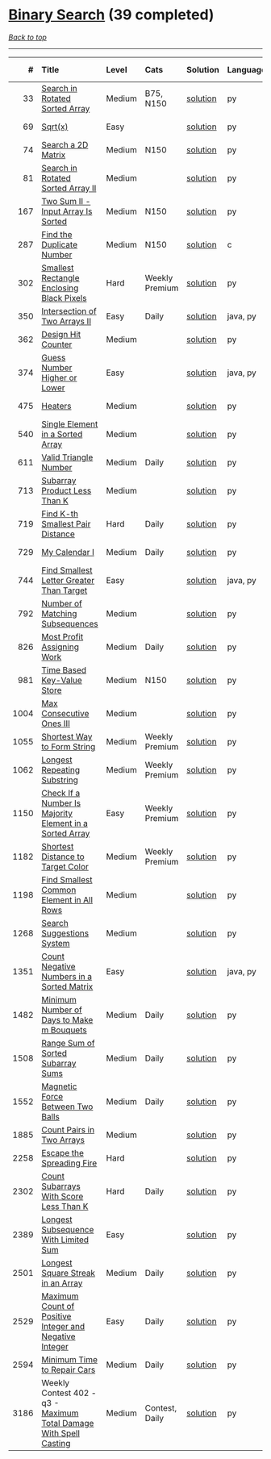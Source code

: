 # [Binary Search](<https://leetcode.com/tag/Binary-Search/>) (39 completed)

*[Back to top](<../../README.md>)*

------

|    # | Title                                                                                                                                              | Level   | Cats           | Solution                                                                           | Languages   | Date Complete   |
|-----:|:---------------------------------------------------------------------------------------------------------------------------------------------------|:--------|:---------------|:-----------------------------------------------------------------------------------|:------------|:----------------|
|   33 | [Search in Rotated Sorted Array](<https://leetcode.com/problems/search-in-rotated-sorted-array>)                                                   | Medium  | B75, N150      | [solution](<../_33. Search in Rotated Sorted Array.md>)                            | py          | Dec 17, 2024    |
|   69 | [Sqrt(x)](<https://leetcode.com/problems/sqrtx>)                                                                                                   | Easy    |                | [solution](<../_69. Sqrt(x).md>)                                                   | py          | Jun 07, 2024    |
|   74 | [Search a 2D Matrix](<https://leetcode.com/problems/search-a-2d-matrix>)                                                                           | Medium  | N150           | [solution](<../_74. Search a 2D Matrix.md>)                                        | py          | Jun 15, 2024    |
|   81 | [Search in Rotated Sorted Array II](<https://leetcode.com/problems/search-in-rotated-sorted-array-ii>)                                             | Medium  |                | [solution](<../_81. Search in Rotated Sorted Array II.md>)                         | py          | Dec 17, 2024    |
|  167 | [Two Sum II - Input Array Is Sorted](<https://leetcode.com/problems/two-sum-ii-input-array-is-sorted>)                                             | Medium  | N150           | [solution](<../_167. Two Sum II - Input Array Is Sorted.md>)                       | py          | Jun 14, 2024    |
|  287 | [Find the Duplicate Number](<https://leetcode.com/problems/find-the-duplicate-number>)                                                             | Medium  | N150           | [solution](<../_287. Find the Duplicate Number.md>)                                | c           | Jun 26, 2024    |
|  302 | [Smallest Rectangle Enclosing Black Pixels](<https://leetcode.com/problems/smallest-rectangle-enclosing-black-pixels>)                             | Hard    | Weekly Premium | [solution](<../_302. Smallest Rectangle Enclosing Black Pixels.md>)                | py          | Apr 23, 2025    |
|  350 | [Intersection of Two Arrays II](<https://leetcode.com/problems/intersection-of-two-arrays-ii>)                                                     | Easy    | Daily          | [solution](<../_350. Intersection of Two Arrays II.md>)                            | java, py    | Jul 02, 2024    |
|  362 | [Design Hit Counter](<https://leetcode.com/problems/design-hit-counter>)                                                                           | Medium  |                | [solution](<../_362. Design Hit Counter.md>)                                       | py          | Oct 24, 2024    |
|  374 | [Guess Number Higher or Lower](<https://leetcode.com/problems/guess-number-higher-or-lower>)                                                       | Easy    |                | [solution](<../_374. Guess Number Higher or Lower.md>)                             | java, py    | Jun 02, 2024    |
|  475 | [Heaters](<https://leetcode.com/problems/heaters>)                                                                                                 | Medium  |                | [solution](<../_475. Heaters.md>)                                                  | py          | Jun 07, 2024    |
|  540 | [Single Element in a Sorted Array](<https://leetcode.com/problems/single-element-in-a-sorted-array>)                                               | Medium  |                | [solution](<../_540. Single Element in a Sorted Array.md>)                         | py          | Jul 05, 2024    |
|  611 | [Valid Triangle Number](<https://leetcode.com/problems/valid-triangle-number>)                                                                     | Medium  | Daily          | [solution](<../_611. Valid Triangle Number.md>)                                    | py          | May 22, 2024    |
|  713 | [Subarray Product Less Than K](<https://leetcode.com/problems/subarray-product-less-than-k>)                                                       | Medium  |                | [solution](<../_713. Subarray Product Less Than K.md>)                             | py          | Jul 01, 2024    |
|  719 | [Find K-th Smallest Pair Distance](<https://leetcode.com/problems/find-k-th-smallest-pair-distance>)                                               | Hard    | Daily          | [solution](<../_719. Find K-th Smallest Pair Distance.md>)                         | py          | Aug 14, 2024    |
|  729 | [My Calendar I](<https://leetcode.com/problems/my-calendar-i>)                                                                                     | Medium  | Daily          | [solution](<../_729. My Calendar I.md>)                                            | py          | Sep 26, 2024    |
|  744 | [Find Smallest Letter Greater Than Target](<https://leetcode.com/problems/find-smallest-letter-greater-than-target>)                               | Easy    |                | [solution](<../_744. Find Smallest Letter Greater Than Target.md>)                 | java, py    | Jun 01, 2024    |
|  792 | [Number of Matching Subsequences](<https://leetcode.com/problems/number-of-matching-subsequences>)                                                 | Medium  |                | [solution](<../_792. Number of Matching Subsequences.md>)                          | py          | Aug 27, 2025    |
|  826 | [Most Profit Assigning Work](<https://leetcode.com/problems/most-profit-assigning-work>)                                                           | Medium  | Daily          | [solution](<../_826. Most Profit Assigning Work.md>)                               | py          | Jun 18, 2024    |
|  981 | [Time Based Key-Value Store](<https://leetcode.com/problems/time-based-key-value-store>)                                                           | Medium  | N150           | [solution](<../_981. Time Based Key-Value Store.md>)                               | py          | Oct 24, 2024    |
| 1004 | [Max Consecutive Ones III](<https://leetcode.com/problems/max-consecutive-ones-iii>)                                                               | Medium  |                | [solution](<../_1004. Max Consecutive Ones III.md>)                                | py          | Feb 17, 2025    |
| 1055 | [Shortest Way to Form String](<https://leetcode.com/problems/shortest-way-to-form-string>)                                                         | Medium  | Weekly Premium | [solution](<../_1055. Shortest Way to Form String.md>)                             | py          | Mar 30, 2025    |
| 1062 | [Longest Repeating Substring](<https://leetcode.com/problems/longest-repeating-substring>)                                                         | Medium  | Weekly Premium | [solution](<../_1062. Longest Repeating Substring.md>)                             | py          | Aug 01, 2024    |
| 1150 | [Check If a Number Is Majority Element in a Sorted Array](<https://leetcode.com/problems/check-if-a-number-is-majority-element-in-a-sorted-array>) | Easy    | Weekly Premium | [solution](<../_1150. Check If a Number Is Majority Element in a Sorted Array.md>) | py          | Sep 15, 2025    |
| 1182 | [Shortest Distance to Target Color](<https://leetcode.com/problems/shortest-distance-to-target-color>)                                             | Medium  | Weekly Premium | [solution](<../_1182. Shortest Distance to Target Color.md>)                       | py          | Aug 29, 2025    |
| 1198 | [Find Smallest Common Element in All Rows](<https://leetcode.com/problems/find-smallest-common-element-in-all-rows>)                               | Medium  |                | [solution](<../_1198. Find Smallest Common Element in All Rows.md>)                | py          | Aug 26, 2025    |
| 1268 | [Search Suggestions System](<https://leetcode.com/problems/search-suggestions-system>)                                                             | Medium  |                | [solution](<../_1268. Search Suggestions System.md>)                               | py          | Jun 29, 2024    |
| 1351 | [Count Negative Numbers in a Sorted Matrix](<https://leetcode.com/problems/count-negative-numbers-in-a-sorted-matrix>)                             | Easy    |                | [solution](<../_1351. Count Negative Numbers in a Sorted Matrix.md>)               | java, py    | Jun 01, 2024    |
| 1482 | [Minimum Number of Days to Make m Bouquets](<https://leetcode.com/problems/minimum-number-of-days-to-make-m-bouquets>)                             | Medium  | Daily          | [solution](<../_1482. Minimum Number of Days to Make m Bouquets.md>)               | py          | Jun 19, 2024    |
| 1508 | [Range Sum of Sorted Subarray Sums](<https://leetcode.com/problems/range-sum-of-sorted-subarray-sums>)                                             | Medium  | Daily          | [solution](<../_1508. Range Sum of Sorted Subarray Sums.md>)                       | py          | Aug 04, 2024    |
| 1552 | [Magnetic Force Between Two Balls](<https://leetcode.com/problems/magnetic-force-between-two-balls>)                                               | Medium  | Daily          | [solution](<../_1552. Magnetic Force Between Two Balls.md>)                        | py          | Jun 20, 2024    |
| 1885 | [Count Pairs in Two Arrays](<https://leetcode.com/problems/count-pairs-in-two-arrays>)                                                             | Medium  |                | [solution](<../_1885. Count Pairs in Two Arrays.md>)                               | py          | Jun 08, 2024    |
| 2258 | [Escape the Spreading Fire](<https://leetcode.com/problems/escape-the-spreading-fire>)                                                             | Hard    |                | [solution](<../_2258. Escape the Spreading Fire.md>)                               | py          | Jun 15, 2024    |
| 2302 | [Count Subarrays With Score Less Than K](<https://leetcode.com/problems/count-subarrays-with-score-less-than-k>)                                   | Hard    | Daily          | [solution](<../_2302. Count Subarrays With Score Less Than K.md>)                  | py          | Apr 28, 2025    |
| 2389 | [Longest Subsequence With Limited Sum](<https://leetcode.com/problems/longest-subsequence-with-limited-sum>)                                       | Easy    |                | [solution](<../_2389. Longest Subsequence With Limited Sum.md>)                    | py          | Jun 01, 2024    |
| 2501 | [Longest Square Streak in an Array](<https://leetcode.com/problems/longest-square-streak-in-an-array>)                                             | Medium  | Daily          | [solution](<../_2501. Longest Square Streak in an Array.md>)                       | py          | Oct 28, 2024    |
| 2529 | [Maximum Count of Positive Integer and Negative Integer](<https://leetcode.com/problems/maximum-count-of-positive-integer-and-negative-integer>)   | Easy    | Daily          | [solution](<../_2529. Maximum Count of Positive Integer and Negative Integer.md>)  | py          | Mar 12, 2025    |
| 2594 | [Minimum Time to Repair Cars](<https://leetcode.com/problems/minimum-time-to-repair-cars>)                                                         | Medium  | Daily          | [solution](<../_2594. Minimum Time to Repair Cars.md>)                             | py          | Mar 16, 2025    |
| 3186 | Weekly Contest 402 - q3 - [Maximum Total Damage With Spell Casting](<https://leetcode.com/problems/maximum-total-damage-with-spell-casting>)       | Medium  | Contest, Daily | [solution](<../_3186. Maximum Total Damage With Spell Casting.md>)                 | py          | Jul 07, 2024    |